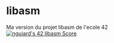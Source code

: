 # libasm
Ma version du projet libasm de l'ecole 42
<br />
[![nguiard's 42 libasm Score](https://badge42.vercel.app/api/v2/cl3oocot2001109lbvvo6zf5r/project/3074124)](https://github.com/JaeSeoKim/badge42)
